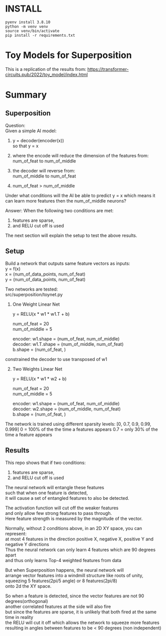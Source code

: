 # INSTALL
```
pyenv install 3.8.10
python -m venv venv
source venv/bin/activate
pip install -r requirements.txt
```

# Toy Models for Superposition
This is a replication of the results from: 
https://transformer-circuits.pub/2022/toy_model/index.html

# Summary
## Superposition
  
Question:  
Given a simple AI model:  
1.  y = decoder(encoder(x))  
so that y = x  
  
2. where the encode will reduce the dimension of the features from:  
num_of_feat to num_of_middle   
  
3. the decoder will reverse from:  
num_of_middle to num_of_feat

4. num_of_feat > num_of_middle  

Under what conditions will the AI be able to predict y = x
which means it can learn more features then the num_of_middle neurons? 
  
Answer: 
When the following two conditions are met:  
1. features are sparse,  
2. and RELU cut off is used  
  
The next section will explain the setup to test the above results.  
  
## Setup
Build a network that outputs same feature vectors as inputs:  
y = f(x)  
x = (num_of_data_points, num_of_feat)  
y = (num_of_data_points, num_of_feat)  

Two networks are tested:  
src/superposition/toynet.py  
  
1. One Weight Linear Net  
  
    y = RELU(x * w1 * w1.T + b)  
    
    num_of_feat = 20  
    num_of_middle = 5  
  
    encoder: w1.shape = (num_of_feat, num_of_middle)  
    decoder: w1.T.shape = (num_of_middle, num_of_feat)  
             b.shape = (num_of_feat, )  
  
constrained the decoder to use transposed of w1  
  
2. Two Weights Linear Net     
  
    y = RELU(x * w1 * w2 + b)  
  
    num_of_feat = 20  
    num_of_middle = 5  
  
    encoder: w1.shape = (num_of_feat, num_of_middle)  
    decoder: w2.shape = (num_of_middle, num_of_feat)  
             b.shape = (num_of_feat, )

The network is trained using different sparsity levels:
[0, 0.7, 0.9, 0.99, 0.999]
0 = 100% of the the time a features appears
0.7 = only 30% of the time a feature appears

## Results
This repo shows that if two conditions:  
1. features are sparse,  
2. and RELU cut off is used  
  
The neural network will entangle these features  
such that when one feature is detected,   
it will cause a set of entangled features to also be detected.  

The activation function will cut off the weaker features  
and only allow few strong features to pass through.  
Here feature strength is measured by the magnitude of the vector.  

Normally, without 2 conditions above, in an 2D XY space, you can represent:  
at most 4 features in the direction positive X, negative X, positive Y and negative Y directions  
Thus the neural network can only learn 4 features which are 90 degrees apart  
and thus only learns Top-4 weighted features from data  

But when Superposition happens, the neural network will  
arrange vector features into a windmill structure like roots of unity,  
squeezing 5 features(2pi/5 angle) or 8 features(2pi/8)  
onto 2d the XY space.  
  
So when a feature is detected, since the vector features are not 90 degrees(orthogonal)  
another correlated features at the side will also fire  
but since the features are sparse, it is unlikely that both fired at the same time in reality  
the RELU will cut it off which allows the network to squeeze more features  
resulting in angles between features to be < 90 degrees (non independent)  
 
